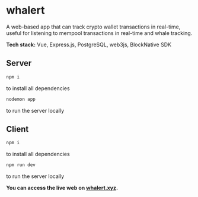 # whalert

A web-based app that can track crypto wallet transactions in real-time, useful for listening to mempool transactions in real-time and whale tracking.

**Tech stack:** Vue, Express.js, PostgreSQL, web3js, BlockNative SDK

## Server

```bash
npm i
```
to install all dependencies

```bash
nodemon app
```
to run the server locally

## Client

```bash
npm i
```
to install all dependencies

```bash
npm run dev
```
to run the server locally

**You can access the live web on [whalert.xyz](https://whalert.xyz).**

